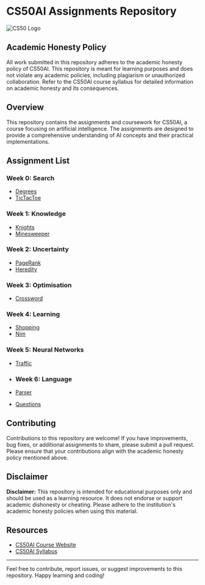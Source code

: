 # CS50AI Assignments Repository

![CS50 Logo](https://members-csforall.imgix.net/members/logos/cs50-black.PNG)

## Academic Honesty Policy

All work submitted in this repository adheres to the academic honesty policy of CS50AI. This repository is meant for learning purposes and does not violate any academic policies, including plagiarism or unauthorized collaboration. Refer to the CS50AI course syllabus for detailed information on academic honesty and its consequences.

## Overview

This repository contains the assignments and coursework for CS50AI, a course focusing on artificial intelligence. The assignments are designed to provide a comprehensive understanding of AI concepts and their practical implementations.

## Assignment List

### Week 0: Search
- [Degrees](/Week%200/degrees/)
- [TicTacToe](/Week%200/tictactoe/)

### Week 1: Knowledge
- [Knights](/Week%201/knights/)
- [Minesweeper](/Week%201/minesweeper/)

### Week 2: Uncertainty
- [PageRank](/Week%202/pageRank)
- [Heredity](/Week%202/heredity)

### Week 3: Optimisation
- [Crossword](/Week%203/crossword)

### Week 4: Learning
- [Shopping](/Week%204/shopping)
- [Nim](/Week%204/nim)

### Week 5: Neural Networks
- [Traffic](/Week%205/traffic)

- ### Week 6: Language
- [Parser](/Week%206/parser)
- [Questions](/Week%206/questions)

## Contributing

Contributions to this repository are welcome! If you have improvements, bug fixes, or additional assignments to share, please submit a pull request. Please ensure that your contributions align with the academic honesty policy mentioned above.


## Disclaimer

**Disclaimer:** This repository is intended for educational purposes only and should be used as a learning resource. It does not endorse or support academic dishonesty or cheating. Please adhere to the institution's academic honesty policies when using this material.

## Resources

- [CS50AI Course Website](https://cs50.harvard.edu/ai/)
- [CS50AI Syllabus](https://cs50.harvard.edu/ai/2023/weeks/0)

---

Feel free to contribute, report issues, or suggest improvements to this repository. Happy learning and coding!
